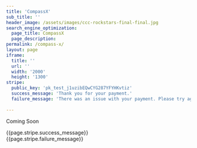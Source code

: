 ```yaml
---
title: 'CompassX'
sub_title: ''
header_image: /assets/images/ccc-rockstars-final-final.jpg
search_engine_optimization:
  page_title: CompassX
  page_description: 
permalink: /compass-x/
layout: page
iframe:
  title: ''
  url: ''
  width: '2000'
  height: '1300'
stripe:
  public_key: 'pk_test_j1uzibEQwCYG287YFYHKvtiz'
  success_message: 'Thank you for your payment.'
  failure_message: 'There was an issue with your payment. Please try again or contact us for help.'
  
---
```

Coming Soon

<!--<div id="card-element"></div>-->

<form action="https://wt-bbb812ec6f1b786e8adf620306562f3c-0.run.webtask.io/stripe-payment?currency=USD&amount=500&description=CompassX" method="POST">
  <script
    src="https://checkout.stripe.com/checkout.js" class="stripe-button"
    data-key="{{page.stripe.public_key}}"
    data-amount="500"
    data-name="Compass Community Collaborative School"
    data-description="CompassX"
    data-zip-code="true"
    data-image="https://stripe.com/img/documentation/checkout/marketplace.png"
    data-locale="auto"
    data-allow-remember-me="false">
  </script>
</form>
<script src="https://js.stripe.com/v3/"></script>

<div id="stripe-message-success">{{page.stripe.success_message}}</div>
<div id="stripe-message-fail">{{page.stripe.failure_message}}</div>

 <script src="https://ajax.googleapis.com/ajax/libs/jquery/1.9.1/jquery.js"></script>
<script>
function queryString() {
  var queryString = window.location.search;
  var varArray = queryString.split("&");
  for (var i = 0; i < varArray.length; i++) {
    var param = varArray[i].split("=");
    return param[1];
  }
};

//if ($('body').hasClass("contact")) {
  if (queryString() == "200") {
    $('#stripe-message-success').show();
    $('#stripe-message-fail').hide();
    console.log("200");
  } else if (queryString() == "400") {
    $('#stripe-message-success').hide();
    $('#stripe-message-fail').show();
    console.log("400");
  } else {
    $('#stripe-message-success').hide();
    $('#stripe-message-fail').hide();
    console.log("hide");
  }
//};

</script>





<!--<form  -->
<!--  method="POST"-->
<!--  action="https://wt-bbb812ec6f1b786e8adf620306562f3c-0.run.webtask.io/test">-->
<!--  <script-->
<!--    src="https://checkout.stripe.com/checkout.js"-->
<!--    class="stripe-button"-->
<!--    data-key="pk_test_j1uzibEQwCYG287YFYHKvtiz"-->
<!--    and-other-stuff>-->
<!--  </script>-->
<!--</form>-->


<!--<form action="https://wt-bbb812ec6f1b786e8adf620306562f3c-0.run.webtask.io/test" method="POST">-->
<!--  <script-->
<!--    src="https://checkout.stripe.com/checkout.js" class="stripe-button"-->
<!--    data-key="pk_test_j1uzibEQwCYG287YFYHKvtiz"-->
<!--    data-name="Compass School"-->
<!--    data-description="CompassX"-->
<!--    data-amount="199"-->
<!--    data-locale="auto"-->
<!--    data-panel-label="Pay for CompassX"-->
<!--    data-label="Pay for CompassX"-->
<!--    data-allow-remember-me="false">-->
<!--  </script>-->
<!--</form>-->




<!--<button class="pay">Pay</button>-->

<!--<script src="https://checkout.stripe.com/checkout.js">-->
<!--<script>-->
<!--    var handler = StripeCheckout.configure({-->
<!--      key: window.pk_live_nl5PAwGu1qrf1GvfBwUgI6iR,-->
<!--      image: 'https://yourlogo.png',-->
<!--      locale: 'auto',-->
<!--      token: function(token) {-->
<!--        $('.pay').prop("disabled", true);-->
<!--        $('.pay').text('Paying...')-->
<!--        $.ajax({-->
<!--            url: 'https://wt-bbb812ec6f1b786e8adf620306562f3c-0.run.webtask.io/test',-->
<!--            type: 'POST',-->
<!--            data: {-->
<!--              stripeToken: token.id-->
<!--            }-->
<!--        }).then(function(stripeCustomer) {-->
<!--          console.log('success');-->
<!--        }).fail(function(e) {-->
<!--          $('.pay').text('Buy');-->
<!--          alert('There was an error processing the payment. Please try again.')-->
<!--        });-->
<!--      }-->
<!--    });-->
    
<!--    $(function() {-->
<!--      $('.pay').on('click', function(e) {-->
<!--        e.preventDefault();-->
<!--        handler.open({-->
<!--          name: 'Title',-->
<!--          description: 'My Subscription',-->
<!--          panelLabel: "Subscribe",-->
<!--          amount: 900, -->
<!--          email: 'default_email_if_you_have_it',-->
<!--          allowRememberMe: false-->
<!--        });-->
<!--      });-->
<!--    });-->
    

<!--    $(window).on('popstate', function() {-->
<!--      handler.close();-->
<!--    });-->
<!--</script>-->





<script>
// var stripe = Stripe('pk_live_nl5PAwGu1qrf1GvfBwUgI6iR');

// var elements = stripe.elements();

// var card = elements.create('card');

// card.mount('#card-element');

</script>